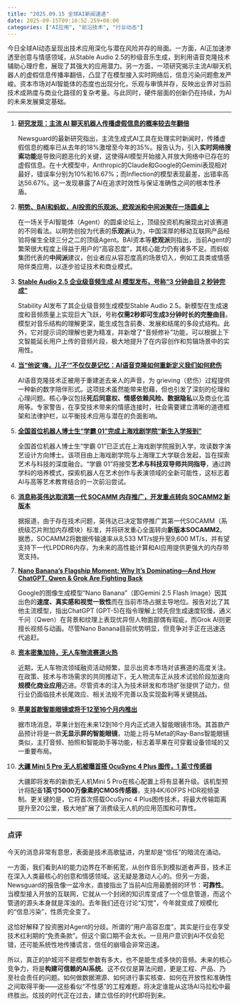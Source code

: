 ```yaml
---
title: "2025.09.15 全球AI新闻速递"
date: 2025-09-15T09:10:52.259+08:00
categories: ["AI应用", "前沿技术", "行业动态"]
---
```


今日全球AI动态呈现出技术应用深化与潜在风险并存的局面。一方面，AI正加速渗透至创意与情感领域，从Stable Audio 2.5的秒级音乐生成，到利用语音克隆技术辅助心理疗愈，展现了其强大的应用潜力。另一方面，一项研究揭示主流AI聊天机器人的虚假信息传播率翻倍，凸显了在模型接入实时网络后，信息污染问题愈发严峻。资本市场对AI智能体的态度也出现分化，乐观与审慎并存，反映出业界对当前技术成熟度与商业化路径的复杂考量。与此同时，硬件层面的创新仍在持续，为AI的未来发展奠定基础。

---

1.  [**研究发现：主流 AI 聊天机器人传播虚假信息的概率较去年翻倍**](https://www.ithome.com/0/882/898.htm)

    Newsguard的最新研究指出，主流生成式AI工具在处理实时新闻时，传播虚假信息的概率已从去年的18%激增至今年的35%。报告认为，引入**实时网络搜索功能**是导致问题恶化的关键，这使得AI模型开始接入并放大网络中已存在的虚假信息。在十大模型中，Anthropic的Claude和Google的Gemini表现相对最好，错误率分别为10%和16.67%；而Inflection的模型表现最差，出错率高达56.67%。这一发现暴露了AI在追求时效性与保证准确性之间的根本性矛盾。

2.  [**明势、BAI和蚂蚁，AI投资的乐观派、悲观派和中间派聚在一场圆桌上**](https://36kr.com/p/3466338499728770?f=rss)

    在一场关于AI智能体（Agent）的圆桌论坛上，顶级投资机构展现出对该赛道的不同看法。以明势创投为代表的**乐观派**认为，中国深厚的移动互联网产品经验将催生全球三分之二的顶级Agent。BAI资本等**悲观派**则指出，当前Agent的繁荣很大程度上得益于用户的“高容忍度”，其核心能力仍有诸多不足。而蚂蚁集团代表的**中间派**建议，创业者应从容忍度高的场景切入，例如工具类或情感陪伴类应用，以逐步验证技术和商业模式。

3.  [**Stable Audio 2.5 企业级音频生成 AI 模型发布，号称“3 分钟曲目 2 秒钟完成”**](https://www.ithome.com/0/882/894.htm)

    Stability AI发布了其企业级音频生成模型Stable Audio 2.5。新模型在生成速度和音频质量上实现巨大飞跃，号称**仅需2秒即可生成3分钟时长的完整曲目**。模型对音乐结构的理解更深，能生成包含前奏、发展和结尾的多段式结构。此外，它对提示词的理解也更为精准，并新增了“音频修补”功能，可以根据上下文智能延长用户上传的音频片段，极大地提升了在内容创作和剪辑场景中的实用性。

4.  [**当“他说‘嗨，儿子’”不仅仅是记忆：AI语音克隆如何重新定义我们如何悲伤**](https://ai2people.com/when-he-says-hi-son-isnt-just-memory-how-ais-voice-cloning-is-redefining-how-we-grieve/)

    AI语音克隆技术正被用于重建逝去亲人的声音，为 grieving（悲伤）过程提供一种新的数字陪伴形式。这项技术虽然能带来慰藉，但也引发了深刻的伦理和心理问题。核心争议包括**死后同意权、情感依赖风险、数据隐私**以及商业化滥用等。专家警告，在享受技术带来的情感连接时，社会需要建立清晰的道德框架和法律护栏，以平衡技术应用与潜在的负面影响。

5.  [**全国首位机器人博士生“学霸 01”完成上海戏剧学院“新生入学报到”**](https://www.ithome.com/0/882/889.htm)

    全国首位机器人博士生“学霸 01”已正式在上海戏剧学院报到入学，攻读数字演艺设计方向博士。该项目由上海戏剧学院与上海理工大学联合发起，旨在探索艺术与科技的深度融合。“学霸 01”将接受**艺术与科技双导师共同指导**，通过跨学科的培养模式，探索机器人在艺术创作与表演领域的全新可能性，这标志着AI与高等艺术教育结合的一次前沿尝试。

6.  [**消息称英伟达取消第一代 SOCAMM 内存推广，开发重点转向 SOCAMM2 新版本**](https://www.ithome.com/0/882/905.htm)

    据报道，由于存在技术问题，英伟达已决定暂停推广其第一代SOCAMM（系统级芯片附加内存模块）标准，并将研发重心全面转向**新版本SOCAMM2**。据悉，SOCAMM2将数据传输速率从8,533 MT/s提升至9,600 MT/s，并有望支持下一代LPDDR6内存，为未来的高性能计算和AI应用提供更强大的内存带宽支持。

7.  [**Nano Banana’s Flagship Moment: Why It’s Dominating—And How ChatGPT, Qwen & Grok Are Fighting Back**](https://ai2people.com/nano-bananas-flagship-moment-why-its-dominating-and-how-chatgpt-qwen-grok-are-fighting-back/)

    Google的图像生成模型“Nano Banana”（即Gemini 2.5 Flash Image）因其出色的**速度、真实感和视觉一致性**而在当前市场占据主导地位。报告对比了其他主流模型，指出ChatGPT (GPT-5)在指令理解上领先但生成速度较慢，通义千问（Qwen）在背景和纹理上表现优异但人物面部偶有瑕疵，而Grok AI则更擅长视频与动画。尽管Nano Banana目前优势明显，但竞争对手正在迅速迭代追赶。

8.  [**资本密集加持，无人车物流赛道火热**](https://36kr.com/newsflashes/3467229358118278?f=rss)

    近期，无人车物流领域融资活动频繁，显示出资本市场对该赛道的高度关注。在政策、技术与市场需求的共同推动下，无人物流车正从技术试验阶段加速向**规模化商业应用**迈进。尽管资本的注入为技术研发和市场扩张提供了动力，但行业仍面临技术长尾效应、相关法规不完善以及实现盈利等关键挑战。

9.  [**苹果首款智能眼镜或将于12至16个月内推出**](https://36kr.com/newsflashes/3467251846829443?f=rss)

    据市场消息，苹果计划在未来12到16个月内正式进入智能眼镜市场。其首款产品预计将是一款**无显示屏的智能眼镜**，功能上将与Meta的Ray-Bans智能眼镜类似，主打音频、拍照和智能助手等功能，标志着苹果在可穿戴设备领域的又一重要布局。

10. [**大疆 Mini 5 Pro 无人机被曝首搭 OcuSync 4 Plus 图传，1 英寸传感器**](https://www.ithome.com/0/882/921.htm)

    大疆即将发布的新款无人机Mini 5 Pro在核心配置上将有显著升级。该机型预计将配备**1英寸5000万像素的CMOS传感器**，支持4K/60FPS HDR视频录制。更关键的是，它将首次搭载OcuSync 4 Plus图传技术，将最大传输距离提升至20公里，极大地扩展了消费级无人机的应用范围和可靠性。

---

### **点评**

今天的消息非常有意思，表面是技术高歌猛进，内里却是“信任”的暗流在涌动。

一方面，我们看到AI的能力边界在不断拓宽，从创作音乐到模拟逝者声音，技术正在深入人类最核心的创意和情感领域。这无疑是激动人心的。但另一方面，Newsguard的报告像一盆冷水，直接指出了当前AI应用最脆弱的环节：**可靠性**。当模型接入开放的互联网，它就从一个封闭的知识库变成了一个信息管道，而这个管道的源头本身就是浑浊的。去年我们还在讨论“幻觉”，今年就变成了规模化的“信息污染”，性质完全变了。

这恰好解释了投资圈对Agent的分歧。所谓的“用户高容忍度”，其实是行业在享受技术红利期的“免责条款”。但这个窗口期不会太长。一旦用户意识到AI不仅会犯错，还可能系统性地传播谎言，信任的崩塌会非常迅速。

所以，真正的护城河不是模型参数有多大，也不是能生成多快的音频。未来的核心竞争力，将是**构建可信赖的AI系统**。这不仅仅是算法问题，更是工程、产品、乃至社会责任的问题。如何做数据溯源、如何进行事实核查、如何在开放性和准确性之间取得平衡——这些看似“不性感”的工程难题，将决定谁能从这场AI马拉松中最终胜出。炫技的时代正在过去，建立信任的时代即将到来。